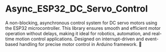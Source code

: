 # Async_ESP32_DC_Servo_Control
A non-blocking, asynchronous control system for DC servo motors using the ESP32 microcontroller. This library ensures smooth and efficient motor operation without delays, making it ideal for robotics, automation, and real-time motion control applications. Designed on interrupt-driven and event-based handling for precise motor control in Arduino framework. 🚀
